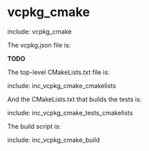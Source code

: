 # vcpkg_cmake

include: vcpkg_cmake

The vcpkg.json file is:

**TODO**

The top-level CMakeLists.txt file is:

include: inc_vcpkg_cmake_cmakelists

And the CMakeLists.txt that builds the tests is:

include: inc_vcpkg_cmake_tests_cmakelists

The build script is:

include: inc_vcpkg_cmake_build
